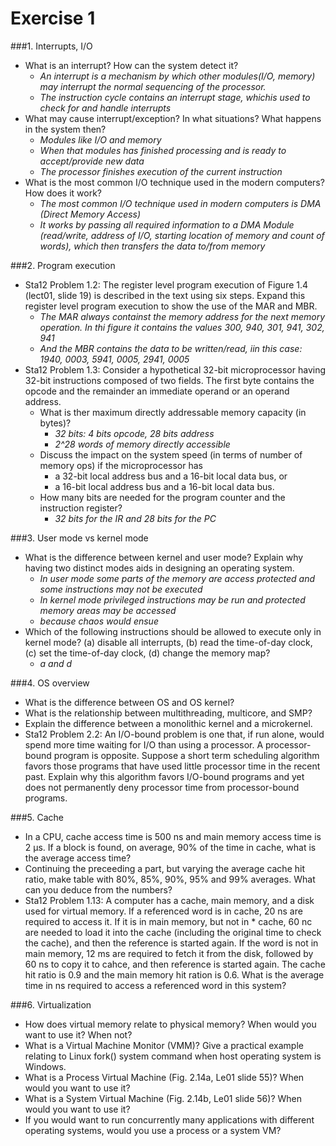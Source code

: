 # Exercise 1

###1. Interrupts, I/O
* What is an interrupt? How can the system detect it?
  * *An interrupt is a mechanism by which other modules(I/O, memory) may interrupt the normal sequencing of the processor.*
  * *The instruction cycle contains an *interrupt stage*, whichis used to check for and handle interrupts*
* What may cause interrupt/exception? In what situations? What happens in the system then?
  * *Modules like I/O and memory*
  * *When that modules has finished processing and is ready to accept/provide new data*
  * *The processor finishes execution of the current instruction*
* What is the most common I/O technique used in the modern computers? How does it work?
  * *The most common I/O technique used in modern computers is DMA (Direct Memory Access)*
  * *It works by passing all required information to a DMA Module (read/write, address of I/O, starting location of memory and count of words), which then transfers the data to/from memory*

###2. Program execution
* Sta12 Problem 1.2: The register level program execution of Figure 1.4 (lect01, slide 19) is described in the text using six steps. Expand this register level program execution to show the use of the MAR and MBR.
  * *The MAR always containst the memory address for the next memory operation. In thi figure it contains the values 300, 940, 301, 941, 302, 941*
  * *And the MBR contains the data to be written/read, iin this case: 1940, 0003, 5941, 0005, 2941, 0005*
* Sta12 Problem 1.3: Consider a hypothetical 32-bit microprocessor having 32-bit instructions composed of two fields. The first byte contains the opcode and the remainder an immediate operand or an operand address.
  * What is ther maximum directly addressable memory capacity (in bytes)?
    * *32 bits: 4 bits opcode, 28 bits address*
    * *2^28 words of memory directly accessible*
  * Discuss the impact on the system speed (in terms of number of memory ops) if the microprocessor has
    * a 32-bit local address bus and a 16-bit local data bus, or
    * a 16-bit local address bus and a 16-bit local data bus.
  * How many bits are needed for the program counter and the instruction register?
    * *32 bits for the IR and 28 bits for the PC*

###3. User mode vs kernel mode
* What is the difference between kernel and user mode? Explain why having two distinct modes aids in designing an operating system.
  * *In user mode some parts of the memory are access protected and some instructions may not be executed*
  * *In kernel mode privileged instructions may be run and protected memory areas may be accessed*
  * *because chaos would ensue*
* Which of the following instructions should be allowed to execute only in kernel mode? (a) disable all interrupts, (b) read the time-of-day clock, (c) set the time-of-day clock, (d) change the memory map?
  * *a and d*

###4. OS overview
* What is the difference between OS and OS kernel?
* What is the relationship between multithreading, multicore, and SMP?
* Explain the difference between a monolithic kernel and a microkernel.
* Sta12 Problem 2.2: An I/O-bound problem is one that, if run alone, would spend more time waiting for I/O than using a processor. A processor-bound program is opposite. Suppose a short term scheduling algorithm favors those programs that have used little processor time in the recent past. Explain why this algorithm favors I/O-bound programs and yet does not permanently deny processor time from processor-bound programs.

###5. Cache
* In a CPU, cache access time is 500 ns and main memory access time is 2 µs. If a block is found, on average, 90% of the time in cache, what is the average access time?
* Continuing the preceeding a part, but varying the average cache hit ratio, make table with 80%, 85%, 90%, 95% and 99% averages. What can you deduce from the numbers?
* Sta12 Problem 1.13: A computer has a cache, main memory, and a disk used for virtual memory. If a referenced word is in cache, 20 ns are required to access it. If it is in main memory, but not in * cache, 60 nc are needed to load it into the cache (including the original time to check the cache), and then the reference is started again. If the word is not in main memory, 12 ms are required to fetch it from the disk, followed by 60 ns to copy it to cahce, and then reference is started again. The cache hit ratio is 0.9 and the main memory hit ration is 0.6. What is the average time in ns required to access a referenced word in this system?

###6. Virtualization
* How does virtual memory relate to physical memory? When would you want to use it? When not?
* What is a Virtual Machine Monitor (VMM)? Give a practical example relating to Linux fork() system command when host operating system is Windows.
* What is a Process Virtual Machine (Fig. 2.14a, Le01 slide 55)? When would you want to use it?
* What is a System Virtual Machine (Fig. 2.14b, Le01 slide 56)? When would you want to use it?
* If you would want to run concurrently many applications with different operating systems, would you use a process or a system VM?
